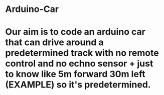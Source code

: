 # Arduino-Car


# Our aim is to code an arduino car that can drive around a predetermined track with no remote control and no echno sensor + just to know like 5m forward 30m left (EXAMPLE) so it's predetermined. 

